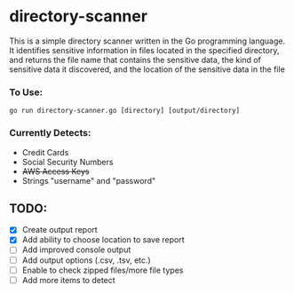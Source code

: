 # directory-scanner
This is a simple directory scanner written in the Go programming language. It identifies sensitive information in files located in the specified directory, and returns the file name that contains the sensitive data, the kind of sensitive data it discovered, and the location of the sensitive data in the file

### To Use:
`go run directory-scanner.go [directory] [output/directory]`

### Currently Detects:
- Credit Cards
- Social Security Numbers
- ~~AWS Access Keys~~
- Strings "username" and "password"

## TODO: 
- [x] Create output report
- [x] Add ability to choose location to save report
- [ ] Add improved console output
- [ ] Add output options (.csv, .tsv, etc.)
- [ ] Enable to check zipped files/more file types
- [ ] Add more items to detect